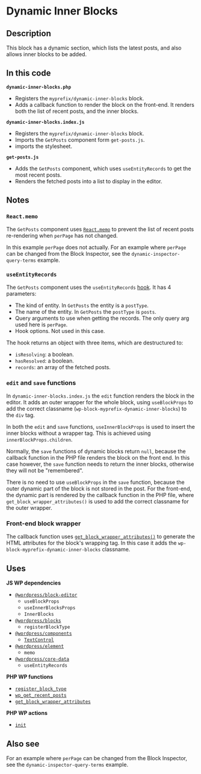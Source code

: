 # Dynamic Inner Blocks

## Description

This block has a dynamic section, which lists the latest posts, and also allows inner blocks to be added.

## In this code

**`dynamic-inner-blocks.php`**

- Registers the `myprefix/dynamic-inner-blocks` block.
- Adds a callback function to render the block on the front-end. It renders both the list of recent posts, and the inner blocks.

**`dynamic-inner-blocks.index.js`**

- Registers the `myprefix/dynamic-inner-blocks` block.
- Imports the `GetPosts` component form `get-posts.js`.
- imports the stylesheet.

**`get-posts.js`**

- Adds the `GetPosts` component, which uses `useEntityRecords` to get the most recent posts.
- Renders the fetched posts into a list to display in the editor.

## Notes

### `React.memo`

The `GetPosts` component uses [`React.memo`](https://legacy.reactjs.org/docs/react-api.html#reactmemo) to prevent the list of recent posts re-rendering when `perPage` has not changed.

In this example `perPage` does not actually. For an example where `perPage` can be changed from the Block Inspector, see the `dynamic-inspector-query-terms` example.

### `useEntityRecords`

The `GetPosts` component uses the `useEntityRecords` [hook](https://legacy.reactjs.org/docs/hooks-intro.html). It has 4 parameters:

- The kind of entity. In `GetPosts` the entity is a `postType`.
- The name of the entity. In `GetPosts` the `postType` is `posts`.
- Query arguments to use when getting the records. The only query arg used here is `perPage`.
- Hook options. Not used in this case.

The hook returns an object with three items, which are destructured to:

- `isResolving`: a boolean.
- `hasResolved`: a boolean.
- `records`: an array of the fetched posts.

### `edit` and `save` functions

In `dynamic-inner-blocks.index.js` the `edit` function renders the block in the editor. It adds an outer wrapper for the whole block, using `useBlockProps` to add the correct classname (`wp-block-myprefix-dynamic-inner-blocks`) to the `div` tag.

In both the `edit` and `save` functions, `useInnerBlockProps` is used to insert the inner blocks without a wrapper tag. This is achieved using `innerBlockProps.children`.

Normally, the `save` functions of dynamic blocks return `null`, because the callback function in the PHP file renders the block on the front end. In this case however, the `save` function needs to return the inner blocks, otherwise they will not be "remembered".

There is no need to use `useBlockProps` in the `save` function, because the outer dynamic part of the block is not stored in the post. For the front-end, the dynamic part is rendered by the callback function in the PHP file, where `get_block_wrapper_attributes()` is used to add the correct classname for the outer wrapper.

### Front-end block wrapper

The callback function uses [`get_block_wrapper_attributes()`](https://developer.wordpress.org/reference/functions/get_block_wrapper_attributes/) to generate the HTML attributes for the block's wrapping tag. In this case it adds the `wp-block-myprefix-dynamic-inner-blocks` classname.

## Uses

**JS WP dependencies**

- [`@wordpress/block-editor`](https://developer.wordpress.org/block-editor/reference-guides/packages/packages-block-editor/)
  - `useBlockProps`
  - `useInnerBlocksProps`
  - `InnerBlocks`
- [`@wordpress/blocks`](https://developer.wordpress.org/block-editor/reference-guides/packages/packages-blocks/)
  - `registerBlockType`
- [`@wordpress/components`](https://developer.wordpress.org/block-editor/reference-guides/components/)
  - [`TextControl`](https://developer.wordpress.org/block-editor/reference-guides/components/text-control/)
- [`@wordpress/element`](https://developer.wordpress.org/block-editor/reference-guides/packages/packages-element/)
  - `memo`
- [`@wordpress/core-data`](https://developer.wordpress.org/block-editor/reference-guides/packages/packages-core-data/)
  - `useEntityRecords`

**PHP WP functions**

- [`register_block_type`](https://developer.wordpress.org/reference/functions/register_block_type/)
- [`wp_get_recent_posts`](https://developer.wordpress.org/reference/functions/wp_get_recent_posts/)
- [`get_block_wrapper_attributes`](https://developer.wordpress.org/reference/functions/get_block_wrapper_attributes/)

**PHP WP actions**

- [`init`](https://developer.wordpress.org/reference/hooks/init/)

## Also see

For an example where `perPage` can be changed from the Block Inspector, see the `dynamic-inspector-query-terms` example.
